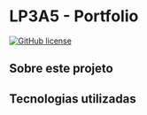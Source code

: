 # LP3A5 - Portfolio
<a href="https://github.com/matheusc77/LP3A5/blob/master/LICENCE"><img alt="GitHub license" src="https://img.shields.io/github/license/matheusc77/LP3A5"></a>

## Sobre este projeto

## Tecnologias utilizadas
